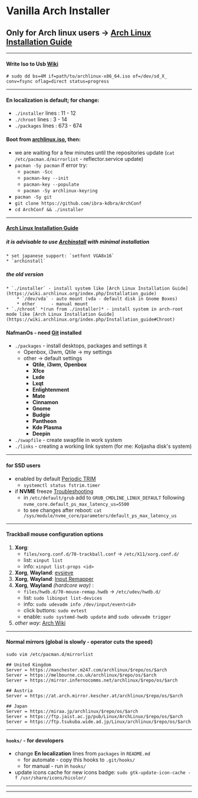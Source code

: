 # Vanilla Arch Installer

## Only for Arch linux users -> [Arch Linux Installation Guide](https://wiki.archlinux.org/index.php/Installation_guide)

***
#### Write Iso to Usb [Wiki](https://wiki.archlinux.org/title/USB_flash_installation_medium#Using_basic_command_line_utilities)
```
# sudo dd bs=4M if=path/to/archlinux-x86_64.iso of=/dev/sd_X_ conv=fsync oflag=direct status=progress
```

***
#### En localization is default; for change:
* `./installer` lines : 11 - 12
* `./chroot`    lines : 3 - 14
* `./packages`  lines : 673 - 674

#### Boot from [archlinux.iso](https://archlinux.org/download/), then:
* we are waiting for a few minutes until the repositories update (`cat /etc/pacman.d/mirrorlist` - reflector.service update)
* `pacman -Sy pacman` if error try:
    * `pacman -Scc`
    * `pacman-key --init`
    * `pacman-key --populate`
    * `pacman -Sy archlinux-keyring`
* `pacman -Sy git`
* `git clone https://github.com/ibra-kdbra/ArchConf`
* `cd ArchConf && ./installer`

***
#### [Arch Linux Installation Guide](https://wiki.archlinux.org/index.php/Installation_guide)
##### it is advisable to use [Archinstall](https://wiki.archlinux.org/title/Archinstall) with *minimal* installation
    * set japanese support: `setfont VGA8x16`
    * `archinstall`
##### the old version
    * `./installer` - install system like [Arch Linux Installation Guide](https://wiki.archlinux.org/index.php/Installation_guide)
        * `/dev/vda` - auto mount (vda - default disk in Gnome Boxes)
        * other      - manual mount
    * `./chroot` *(run from ./installer)* - install system in arch-root mode like [Arch Linux Installation Guide](https://wiki.archlinux.org/index.php/Installation_guide#Chroot)
#### NafmanOs - need [Git](https://wiki.archlinux.org/title/Git) installed
* `./packages` - install desktops, packages and settings it
    * Openbox, i3wm, Qtile -> my settings
    * other -> default settings
        * **Qtile**, **i3wm**, **Openbox**
        * **Xfce**
        * **Lxde**
        * **Lxqt**
        * **Enlightenment**
        * **Mate**
        * **Cinnamon**
        * **Gnome**
        * **Budgie**
        * **Pantheon**
        * **Kde Plasma**
        * **Deepin**
* `./swapfile` - create swapfile in work system
* `./links` - creating a working link system (for me: Koljasha disk's system)

***
#### for SSD users
* enabled by default [Periodic TRIM](https://wiki.archlinux.org/title/Solid_state_drive#Periodic_TRIM)
    * `systemctl status fstrim.timer`
* if **NVME** freeze [Troubleshooting](https://wiki.archlinux.org/title/Solid_state_drive/NVMe#Troubleshooting)
    * in `/etc/default/grub` add to `GRUB_CMDLINE_LINUX_DEFAULT` following `nvme_core.default_ps_max_latency_us=5500`
    * to see changes after reboot: `cat /sys/module/nvme_core/parameters/default_ps_max_latency_us`
***

#### Trackball mouse configuration options
1. **Xorg**:
    * `files/xorg.conf.d/70-trackball.conf` -> `/etc/X11/xorg.conf.d/`
    * list: `xinput list`
    * info: `xinput list-props <id>`
2. **Xorg**, **Wayland**: [evsieve](https://github.com/KarsMulder/evsieve)
3. **Xorg**, **Wayland**: [Input Remapper](https://github.com/sezanzeb/input-remapper/)
4. **Xorg**, **Wayland** *(hardcore way)* :
    * `files/hwdb.d/70-mouse-remap.hwdb` -> `/etc/udev/hwdb.d/`
    * list: `sudo libinput list-devices`
    * info: `sudo udevadm info /dev/input/event<id>`
    * click buttons: `sudo evtest`
    * enable: `sudo systemd-hwdb update` and `sudo udevadm trigger`
5. *other way*: [Arch Wiki](https://wiki.archlinux.org/title/Input_remap_utilities)
***

#### Normal mirrors (global is slowly - operator cuts the speed)
`sudo vim /etc/pacman.d/mirrorlist`
```
## United Kingdom
Server = https://manchester.m247.com/archlinux/$repo/os/$arch
Server = https://melbourne.co.uk/archlinux/$repo/os/$arch
Server = https://mirror.infernocomms.net/archlinux/$repo/os/$arch

## Austria
Server = https://at.arch.mirror.kescher.at/archlinux/$repo/os/$arch

## Japan
Server = https://miraa.jp/archlinux/$repo/os/$arch
Server = https://ftp.jaist.ac.jp/pub/Linux/ArchLinux/$repo/os/$arch
Server = https://ftp.tsukuba.wide.ad.jp/Linux/archlinux/$repo/os/$arch

```
***

#### `hooks/` - for devolopers

* change **En localization** lines from `packages` in `README.md`
    * for automate - copy this hooks to `.git/hooks/`
    * for manual - run in `hooks/`
* update icons cache for new icons badge: `sudo gtk-update-icon-cache -f /usr/share/icons/hicolor/`
***
***


